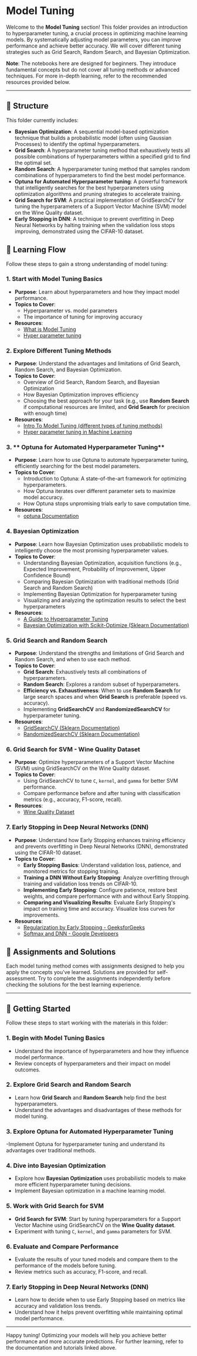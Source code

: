 # Model Tuning

Welcome to the **Model Tuning** section! This folder provides an introduction to hyperparameter tuning, a crucial process in optimizing machine learning models. By systematically adjusting model parameters, you can improve performance and achieve better accuracy. We will cover different tuning strategies such as Grid Search, Random Search, and Bayesian Optimization.

**Note**: The notebooks here are designed for beginners. They introduce fundamental concepts but do not cover all tuning methods or advanced techniques. For more in-depth learning, refer to the recommended resources provided below.

---

## 📂 Structure

This folder currently includes:
- **Bayesian Optimization**: A sequential model-based optimization technique that builds a probabilistic model (often using Gaussian Processes) to identify the optimal hyperparameters.
- **Grid Search**: A hyperparameter tuning method that exhaustively tests all possible combinations of hyperparameters within a specified grid to find the optimal set.
- **Random Search**: A hyperparameter tuning method that samples random combinations of hyperparameters to find the best model performance.
- **Optuna for Automated Hyperparameter tuning**: A powerful framework that intelligently searches for the best hyperparameters using optimization algorithms and pruning strategies to accelerate training.
- **Grid Search for SVM**: A practical implementation of GridSearchCV for tuning the hyperparameters of a Support Vector Machine (SVM) model on the Wine Quality dataset.
- **Early Stopping in DNN**: A technique to prevent overfitting in Deep Neural Networks by halting training when the validation loss stops improving, demonstrated using the CIFAR-10 dataset.

## 🔗 Learning Flow

Follow these steps to gain a strong understanding of model tuning:

### 1. **Start with Model Tuning Basics**
   - **Purpose**: Learn about hyperparameters and how they impact model performance.
   - **Topics to Cover**:
     - Hyperparameter vs. model parameters
     - The importance of tuning for improving accuracy
   - **Resources**:
     - [What is Model Tuning](https://www.iguazio.com/glossary/model-tuning/)
     - [Hyper parameter tuning](https://www.geeksforgeeks.org/hyperparameter-tuning/)

### 2. **Explore Different Tuning Methods**
   - **Purpose**: Understand the advantages and limitations of Grid Search, Random Search, and Bayesian Optimization.
   - **Topics to Cover**:
     - Overview of Grid Search, Random Search, and Bayesian Optimization
     - How Bayesian Optimization improves efficiency
     - Choosing the best approach for your task (e.g., use **Random Search** if computational resources are limited, and **Grid Search** for precision with enough time)
   - **Resources**:
     - [Intro To Model Tuning (different types of tuning methods)](https://www.kaggle.com/code/willkoehrsen/intro-to-model-tuning-grid-and-random-search)
     - [Hyper parameter tuning in Machine Learning](https://www.researchgate.net/publication/381255284_Hyperparameter_Tuning_in_Machine_Learning_A_Comprehensive_Review)

### 3. ** Optuna for Automated Hyperparameter Tuning**
   - **Purpose**: Learn how to use Optuna to automate hyperparameter tuning, efficiently searching for the best model parameters.
   - **Topics to Cover**:
     - Introduction to Optuna: A state-of-the-art framework for optimizing hyperparameters.
     - How Optuna iterates over different parameter sets to maximize model accuracy.
     - How Optuna stops unpromising trials early to save computation time.
   - **Resources**:
     - [optuna Documentation](https://optuna.readthedocs.io/en/stable/index.html)
        

### 4. **Bayesian Optimization**
   - **Purpose**: Learn how Bayesian Optimization uses probabilistic models to intelligently choose the most promising hyperparameter values.
   - **Topics to Cover**:
     - Understanding Bayesian Optimization, acquisition functions (e.g., Expected Improvement, Probability of Improvement, Upper Confidence Bound)
     - Comparing Bayesian Optimization with traditional methods (Grid Search and Random Search)
     - Implementing Bayesian Optimization for hyperparameter tuning
     - Visualizing and analyzing the optimization results to select the best hyperparameters
   - **Resources**:
     - [A Guide to Hyperparameter Tuning](https://medium.com/@abelkuriakose/a-guide-to-hyperparameter-tuning-enhancing-machine-learning-models-69dc9e0f02ea)
     - [Bayesian Optimization with Scikit-Optimize (Sklearn Documentation)](https://scikit-learn.org/stable/modules/generated/sklearn.cluster.AgglomerativeClustering.html)

### 5. **Grid Search and Random Search**
   - **Purpose**: Understand the strengths and limitations of Grid Search and Random Search, and when to use each method.
   - **Topics to Cover**:
     - **Grid Search**: Exhaustively tests all combinations of hyperparameters.
     - **Random Search**: Explores a random subset of hyperparameters.
     - **Efficiency vs. Exhaustiveness**: When to use **Random Search** for large search spaces and when **Grid Search** is preferable (speed vs. accuracy).
     - Implementing **GridSearchCV** and **RandomizedSearchCV** for hyperparameter tuning.
   - **Resources**:
     - [GridSearchCV (Sklearn Documentation)](https://scikit-learn.org/stable/modules/generated/sklearn.model_selection.GridSearchCV.html)
     - [RandomizedSearchCV (Sklearn Documentation)](https://scikit-learn.org/stable/modules/generated/sklearn.model_selection.RandomizedSearchCV.html)

### 6. **Grid Search for SVM - Wine Quality Dataset**
   - **Purpose**: Optimize hyperparameters of a Support Vector Machine (SVM) using GridSearchCV on the Wine Quality dataset.
   - **Topics to Cover**:
     - Using GridSearchCV to tune `C`, `kernel`, and `gamma` for better SVM performance.
     - Compare performance before and after tuning with classification metrics (e.g., accuracy, F1-score, recall).
   - **Resources**:
     - [Wine Quality Dataset](https://archive.ics.uci.edu/ml/datasets/Wine+Quality)

### 7. **Early Stopping in Deep Neural Networks (DNN)**
   - **Purpose**: Understand how Early Stopping enhances training efficiency and prevents overfitting in Deep Neural Networks (DNN), demonstrated using the CIFAR-10 dataset.
   - **Topics to Cover**:
      - **Early Stopping Basics**: Understand validation loss, patience, and monitored metrics for stopping training.
      - **Training a DNN Without Early Stopping**: Analyze overfitting through training and validation loss trends on CIFAR-10.
      - **Implementing Early Stopping**: Configure patience, restore best weights, and compare performance with and without Early Stopping.
      - **Comparing and Visualizing Results**: Evaluate Early Stopping's impact on training time and accuracy. Visualize loss curves for improvements.
   - **Resources**:
     - [Regularization by Early Stopping - GeeksforGeeks](https://www.geeksforgeeks.org/regularization-by-early-stopping/)
     - [Softmax and DNN - Google Developers](https://developers.google.com/machine-learning/recommendation/dnn/softmax)

## 📝 Assignments and Solutions

Each model tuning method comes with assignments designed to help you apply the concepts you've learned. Solutions are provided for self-assessment. Try to complete the assignments independently before checking the solutions for the best learning experience.

---

## 🏁 Getting Started

Follow these steps to start working with the materials in this folder:

### 1. **Begin with Model Tuning Basics**
   - Understand the importance of hyperparameters and how they influence model performance.
   - Review concepts of hyperparameters and their impact on model outcomes.

### 2. **Explore Grid Search and Random Search**
   - Learn how **Grid Search** and **Random Search** help find the best hyperparameters.
   - Understand the advantages and disadvantages of these methods for model tuning.

### 3. **Explore Optuna for Automated Hyperparameter Tuning**
   -Implement Optuna for hyperparameter tuning and understand its advantages over traditional methods.
   

### 4. **Dive into Bayesian Optimization**
   - Explore how **Bayesian Optimization** uses probabilistic models to make more efficient hyperparameter tuning decisions.
   - Implement Bayesian optimization in a machine learning model.   

### 5. **Work with Grid Search for SVM**
   - **Grid Search for SVM**: Start by tuning hyperparameters for a Support Vector Machine using GridSearchCV on the **Wine Quality dataset**.
   - Experiment with tuning `C`, `kernel`, and `gamma` parameters for SVM.

### 6. **Evaluate and Compare Performance**
   - Evaluate the results of your tuned models and compare them to the performance of the models before tuning.
   - Review metrics such as accuracy, F1-score, and recall.

### 7. **Early Stopping in Deep Neural Networks (DNN)**
   - Learn how to decide when to use Early Stopping based on metrics like accuracy and validation loss trends.
   - Understand how it helps prevent overfitting while maintaining optimal model performance.

---

Happy tuning! Optimizing your models will help you achieve better performance and more accurate predictions. For further learning, refer to the documentation and tutorials linked above.
